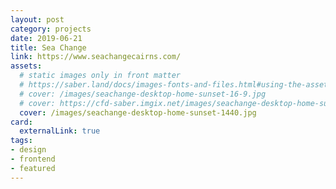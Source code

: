 ```yaml
---
layout: post
category: projects
date: 2019-06-21
title: Sea Change
link: https://www.seachangecairns.com/
assets:
  # static images only in front matter
  # https://saber.land/docs/images-fonts-and-files.html#using-the-assets-page-attribute
  # cover: /images/seachange-desktop-home-sunset-16-9.jpg
  # cover: https://cfd-saber.imgix.net/images/seachange-desktop-home-sunset-16-9.jpg
  cover: /images/seachange-desktop-home-sunset-1440.jpg
card:
  externalLink: true
tags: 
- design
- frontend
- featured
---
```


